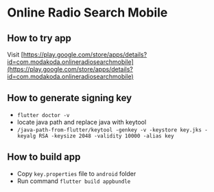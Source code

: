 # Online Radio Search Mobile

## How to try app
Visit [https://play.google.com/store/apps/details?id=com.modakoda.onlineradiosearchmobile](https://play.google.com/store/apps/details?id=com.modakoda.onlineradiosearchmobile)

## How to generate signing key
* `flutter doctor -v`
* locate java path and replace java with keytool
* `/java-path-from-flutter/keytool -genkey -v -keystore key.jks -keyalg RSA -keysize 2048 -validity 10000 -alias key`

## How to build app
* Copy `key.properties` file to `android` folder
* Run command `flutter build appbundle`